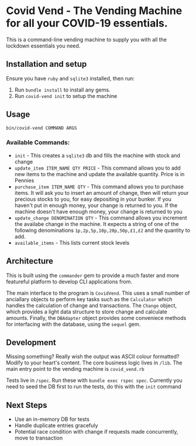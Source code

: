 # Covid Vend - The Vending Machine for all your COVID-19 essentials.
This is a command-line vending machine to supply you with all the lockdown essentials you need.
## Installation and setup
Ensure you have `ruby` and `sqlite3` installed, then run:
1. Run `bundle install` to install any gems.
2. Run `covid-vend init` to setup the machine
## Usage
`bin/covid-vend COMMAND ARGS`
### Available Commands:
- `init` - This creates a `sqlite3` db and fills the machine with stock and change
- `update_item ITEM_NAME QTY PRICE` - This command allows you to add new items to the machine and update the available quantity. Price is in Pennies
- `purchase_item ITEM_NAME QTY` - This command allows you to purchase items. It will ask you to insert an amount of change, then will return your precious stocks to you, for easy depositing in your bunker. If you haven't put in enough money, your change is returned to you. If the machine doesn't have enough money, your change is returned to you
- `update_change DENOMINATION QTY` - This command allows you increment the availabe change in the machine. It expects a string of one of the following denominations `1p,2p,5p,10p,20p,50p,£1,£2` and the quantity to add.
- `available_items` - This lists current stock levels
## Architecture
This is built using the `commander` gem to provide a much faster and more featureful platform to develop CLI applications from.

The main interface to the program is `CovidVend`. This uses a small number of anciallary objects to perform key tasks such as the `Calculator` which handles the calculation of change and transactions. The `Change` object, which provides a light data structure to store change and calculate amounts. Finally, the `DBAdapter` object provides some conveniece methods for interfacing with the database, using the `sequel` gem.

## Development
Missing something? Really wish the output was ASCII colour formatted? Modify to your heart's content. The core business logic lives in `/lib`.  The main entry point to the vending machine is `covid_vend.rb`

Tests live in `/spec`. Run these with `bundle exec rspec spec`. Currently you need to seed the DB first to run the tests, do this with the `init` command

## Next Steps
- Use an in-memory DB for tests
- Handle duplicate entries gracefuly
- Potential race condition with change if requests made concurrently, move to transaction


